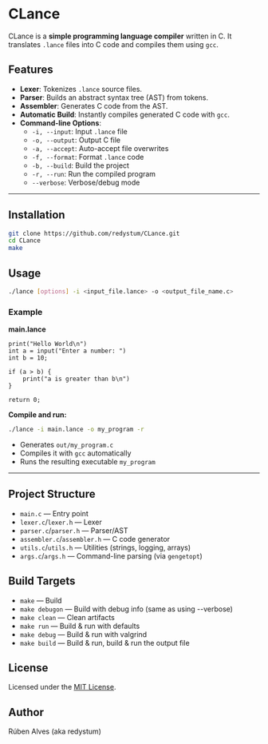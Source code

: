 # CLance
CLance is a **simple programming language compiler** written in C. It translates `.lance` files into C code and compiles them using `gcc`.

## Features

- **Lexer**: Tokenizes `.lance` source files.
- **Parser**: Builds an abstract syntax tree (AST) from tokens.
- **Assembler**: Generates C code from the AST.
- **Automatic Build**: Instantly compiles generated C code with `gcc`.
- **Command-line Options**:
    - `-i, --input`: Input `.lance` file
    - `-o, --output`: Output C file
    - `-a, --accept`: Auto-accept file overwrites
    - `-f, --format`: Format `.lance` code
    - `-b, --build`: Build the project
    - `-r, --run`: Run the compiled program
    - `--verbose`: Verbose/debug mode

---

## Installation

```sh
git clone https://github.com/redystum/CLance.git
cd CLance
make
```

## Usage

```sh
./lance [options] -i <input_file.lance> -o <output_file_name.c>
```

### Example

**main.lance**
```lance
print("Hello World\n")
int a = input("Enter a number: ")
int b = 10;

if (a > b) {
    print("a is greater than b\n")
}

return 0;
```

**Compile and run:**
```sh
./lance -i main.lance -o my_program -r
```
- Generates `out/my_program.c`
- Compiles it with `gcc` automatically
- Runs the resulting executable `my_program`

---

## Project Structure

- `main.c` — Entry point
- `lexer.c`/`lexer.h` — Lexer
- `parser.c`/`parser.h` — Parser/AST
- `assembler.c`/`assembler.h` — C code generator
- `utils.c`/`utils.h` — Utilities (strings, logging, arrays)
- `args.c`/`args.h` — Command-line parsing (via `gengetopt`)


## Build Targets

- `make` — Build
- `make debugon` — Build with debug info (same as using --verbose)
- `make clean` — Clean artifacts
- `make run` — Build & run with defaults
- `make debug` — Build & run with valgrind
- `make build` — Build & run, build & run the output file

## License

Licensed under the [MIT License](LICENSE).


## Author

Rúben Alves (aka redystum)